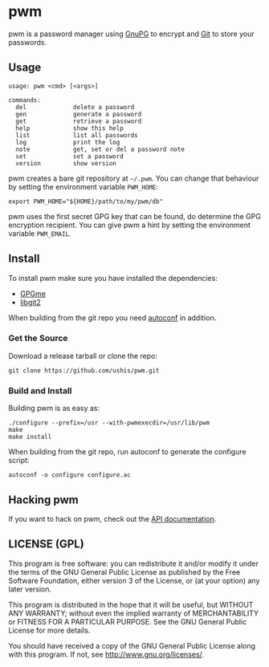 # pwm

pwm is a password manager using [GnuPG](http://www.gnupg.org) to encrypt and
[Git](http://git-scm.com) to store your passwords.

## Usage

    usage: pwm <cmd> [<args>]

    commands:
      del             delete a password
      gen             generate a password
      get             retrieve a password
      help            show this help
      list            list all passwords
      log             print the log
      note            get, set or del a password note
      set             set a password
      version         show version

pwm creates a bare git repository at ```~/.pwm```. You can change that
behaviour by setting the environment variable ```PWM_HOME```:

    export PWM_HOME="${HOME}/path/to/my/pwm/db"

pwm uses the first secret GPG key that can be found, do determine the GPG
encryption recipient. You can give pwm a hint by setting the environment
variable ```PWM_EMAIL```.

## Install

To install pwm make sure you have installed the dependencies:

* [GPGme](http://www.gnupg.org/related_software/gpgme)
* [libgit2](http://libgit2.github.com)

When building from the git repo you need
[autoconf](https://www.gnu.org/software/autoconf) in addition.

### Get the Source

Download a release tarball or clone the repo:

    git clone https://github.com/ushis/pwm.git

### Build and Install

Building pwm is as easy as:

    ./configure --prefix=/usr --with-pwmexecdir=/usr/lib/pwm
    make
    make install

When building from the git repo, run autoconf to generate the configure script:

    autoconf -o configure configure.ac

## Hacking pwm

If you want to hack on pwm, check out the
[API documentation](http://ushis.github.io/pwm).

## LICENSE (GPL)

This program is free software: you can redistribute it and/or modify
it under the terms of the GNU General Public License as published by
the Free Software Foundation, either version 3 of the License, or
(at your option) any later version.

This program is distributed in the hope that it will be useful,
but WITHOUT ANY WARRANTY; without even the implied warranty of
MERCHANTABILITY or FITNESS FOR A PARTICULAR PURPOSE.  See the
GNU General Public License for more details.

You should have received a copy of the GNU General Public License
along with this program.  If not, see <http://www.gnu.org/licenses/>.
